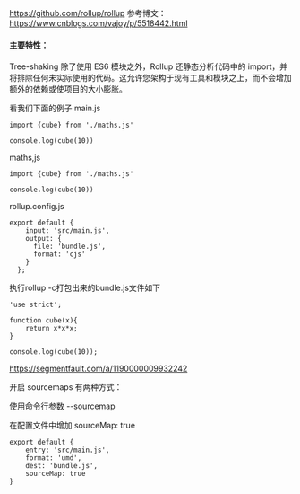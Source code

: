 https://github.com/rollup/rollup
参考博文：https://www.cnblogs.com/vajoy/p/5518442.html

#### 主要特性：
Tree-shaking
除了使用 ES6 模块之外，Rollup 还静态分析代码中的 import，并将排除任何未实际使用的代码。这允许您架构于现有工具和模块之上，而不会增加额外的依赖或使项目的大小膨胀。

看我们下面的例子
main.js

    import {cube} from './maths.js'

    console.log(cube(10))
maths,js

    import {cube} from './maths.js'

    console.log(cube(10))
rollup.config.js

    export default {
        input: 'src/main.js',
        output: {
          file: 'bundle.js',
          format: 'cjs'
        }
      };
执行rollup -c打包出来的bundle.js文件如下


    'use strict';

    function cube(x){
        return x*x*x;
    }

    console.log(cube(10));

https://segmentfault.com/a/1190000009932242

开启 sourcemaps 有两种方式：

使用命令行参数 --sourcemap

在配置文件中增加 sourceMap: true


    export default {
        entry: 'src/main.js',
        format: 'umd',
        dest: 'bundle.js',
        sourceMap: true
    }







